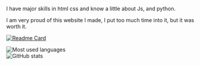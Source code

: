 I have major skills in html css and know a little about Js, and python.

I am very proud of this website I made, I put too much time into it, but it was worth it.

[![Readme Card](https://github-readme-stats.vercel.app/api/pin/?username=snapforks&repo=snapforks.github.io)](https://github.com/SnapForks/snapforks.github.io)

![Most used languages](https://github-readme-stats.vercel.app/api/top-langs?username=daniel4-scratch&theme=light&layout=compact) \
![GitHub stats](https://github-readme-stats.vercel.app/api?username=daniel4-scratch&show_icons=true&theme=light)

